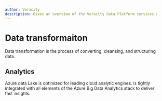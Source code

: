 ```yaml
---
author: Veracity
description: Gives an overview of the Veracity Data Platform services and related components.
---
```


# Data transformaiton

Data transformation is the process of converting, cleansing, and structuring data.

## Analytics
Azure data Lake is optimized for leading cloud analytic engines. Is tightly integrated with all elements of the Azure Big Data Analytics stack to deliver fast insights. 